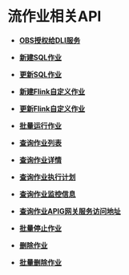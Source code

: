 # 流作业相关API<a name="dli_02_0223"></a>

-   **[OBS授权给DLI服务](OBS授权给DLI服务.md)**  

-   **[新建SQL作业](新建SQL作业.md)**  

-   **[更新SQL作业](更新SQL作业.md)**  

-   **[新建Flink自定义作业](新建Flink自定义作业.md)**  

-   **[更新Flink自定义作业](更新Flink自定义作业.md)**  

-   **[批量运行作业](批量运行作业.md)**  

-   **[查询作业列表](查询作业列表.md)**  

-   **[查询作业详情](查询作业详情.md)**  

-   **[查询作业执行计划](查询作业执行计划.md)**  

-   **[查询作业监控信息](查询作业监控信息.md)**  

-   **[查询作业APIG网关服务访问地址](查询作业APIG网关服务访问地址.md)**  

-   **[批量停止作业](批量停止作业.md)**  

-   **[删除作业](删除作业.md)**  

-   **[批量删除作业](批量删除作业.md)**  


